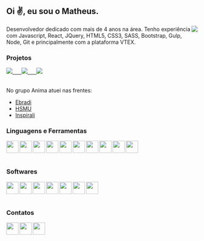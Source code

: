 ## Oi :v:, eu sou o Matheus.

<a href='https://www.linkedin.com/in/mattvianna/'><img align='right' src='https://raw.githubusercontent.com/gist/mattvianna/7a8a5c541e68e54c3a902d6445948cf6/raw/7ae275656ef9553e389267301cb3388f86fd4646/githubcard.svg'/></a>

Desenvolvedor dedicado com mais de 4 anos na área. Tenho experiência com Javascript, React, JQuery, HTML5, CSS3, SASS, Bootstrap, Gulp, Node, Git e principalmente com a plataforma VTEX.

### Projetos

 <table>
    <tr>
      <a href="https://www.smiles.com.br/home" target="_blank"><img src='https://raw.githubusercontent.com/gist/mattvianna/4d9afd865810ab131d4b406efc9bcedb/raw/54defd0db95dd372e5a32b1487f3e64a4b849430/smiles.svg'>&nbsp&nbsp&nbsp&nbsp&nbsp&nbsp</a>
    </tr>
    <tr>
      <a href="https://www.bancolombia.com" target="_blank"><img src='https://raw.githubusercontent.com/gist/mattvianna/72f0e4659a063e9e213c009882a6830b/raw/498e31c9a8a5f71b79bb99ec027e193f0b5a1161/banco.svg'>&nbsp&nbsp&nbsp&nbsp&nbsp&nbsp</img></a>
    </tr>
    <tr>
      <a href="" target="_blank"><img src='https://raw.githubusercontent.com/gist/mattvianna/4864ea35f4c27fdeac1da5bf6d5d75d0/raw/1bd5d47d229e39de3e97025ff38ae63fe64e65af/anima.svg'></a>
    </tr>
  </table>

No grupo Anima atuei nas frentes:
- [Ebradi](https://ebradi.com.br)
- [HSMU](https://hsmuniversity.com.br)
- [Inspirali](https://www.inspirali.com/)

### Linguagens e Ferramentas

<table>
  <tr>
    <img align='left' width='32' src="https://cdn.jsdelivr.net/gh/devicons/devicon/icons/html5/html5-original-wordmark.svg" />
  </tr>
  <tr>
    <img align='left' width='32' src="https://cdn.jsdelivr.net/gh/devicons/devicon/icons/css3/css3-original-wordmark.svg" />
  </tr>
  <tr>
    <img align='left' width='32' src="https://cdn.jsdelivr.net/gh/devicons/devicon/icons/sass/sass-original.svg" />
  </tr>
  <tr>
    <img align='left' width='32' src="https://cdn.jsdelivr.net/gh/devicons/devicon/icons/bootstrap/bootstrap-original.svg" />
  </tr>
  <tr>
    <img align='left' width='32' src="https://cdn.jsdelivr.net/gh/devicons/devicon/icons/javascript/javascript-original.svg" />
  </tr>
  <tr>
    <img align='left' width='32' src="https://cdn.jsdelivr.net/gh/devicons/devicon/icons/typescript/typescript-original.svg" />
  </tr>
  <tr>
    <img align='left' width='32' src="https://cdn.jsdelivr.net/gh/devicons/devicon/icons/react/react-original.svg" />
  </tr>
  <tr>
    <img align='left' width='32' src="https://cdn.jsdelivr.net/gh/devicons/devicon/icons/gulp/gulp-plain.svg" />
  </tr>
  <tr>
    <img align='left' width='32' src="https://cdn.jsdelivr.net/gh/devicons/devicon/icons/git/git-original.svg" />
  </tr>
  <tr>
    <img width='32' src="https://cdn.jsdelivr.net/gh/devicons/devicon/icons/bash/bash-original.svg" />
  </tr>
</table>

### Softwares
<table>
  <tr>
    <img align='left' width='32' src="https://cdn.jsdelivr.net/gh/devicons/devicon/icons/vscode/vscode-original.svg" />
  </tr>
  <tr>
    <img align='left' width='32' src="https://cdn.jsdelivr.net/gh/devicons/devicon/icons/xd/xd-plain.svg" />
  </tr>
  <tr>
    <img align='left' width='32' src="https://cdn.jsdelivr.net/gh/devicons/devicon/icons/figma/figma-original.svg" />
  </tr>
  <tr>
    <img align='left' width='32' src="https://cdn.jsdelivr.net/gh/devicons/devicon/icons/photoshop/photoshop-line.svg" />
  </tr>
  <tr>
    <img align='left' width='32' src="https://cdn.jsdelivr.net/gh/devicons/devicon/icons/github/github-original.svg" />
  </tr>
  <tr>
    <img align='left' width='32' src="https://cdn.jsdelivr.net/gh/devicons/devicon/icons/gitlab/gitlab-original.svg" />
  </tr>
  <tr>
    <img width='32' src="https://cdn.jsdelivr.net/gh/devicons/devicon/icons/bitbucket/bitbucket-original.svg" />
  </tr>
</table>

### Contatos
<table>
  <tr>
    <a href="https://www.linkedin.com/in/mattvianna/">
      <img align='left' width='32' src="https://cdn.jsdelivr.net/gh/devicons/devicon/icons/linkedin/linkedin-original.svg" />
    </a>
  </tr>
  <tr>
    <a href="https://www.behance.net/mattvianna">
      <img align='left' width='32' src="https://cdn.jsdelivr.net/gh/devicons/devicon/icons/behance/behance-original.svg" />
    </a>
  </tr>
  <tr>
    <a href="https://medium.com/@mattvianna">
      <img align='left' width='32' src="https://raw.githubusercontent.com/gist/mattvianna/b0b906c3f83a781b0398051363fb744f/raw/5be06fa6d331552c11c72537bad05c55c9398036/medium.svg" alt="">
    </a>
  </tr>
</table>
